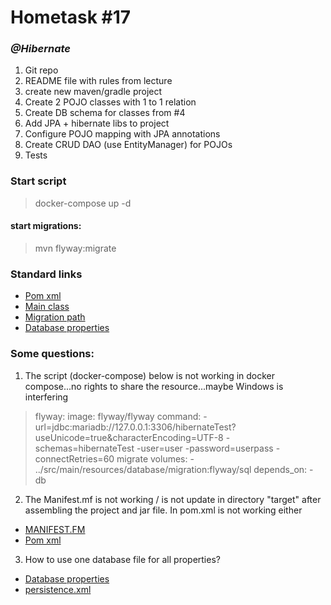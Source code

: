# Hometask #17
### _@Hibernate_
1. Git repo
2. README file with rules from lecture
3. create new maven/gradle project
4. Create 2 POJO classes with 1 to 1 relation
5. Create DB schema for classes from #4
6. Add JPA + hibernate libs to project
7. Configure POJO mapping with JPA annotations
8. Create CRUD DAO (use EntityManager) for POJOs
9. Tests
### Start script
> docker-compose up -d 
#### start migrations:
> mvn flyway:migrate

### Standard links
+ [Pom xml](pom.xml)
+ [Main class](src/main/java/by/itacademy/javaenterprise/goralchuk/App.java)
+ [Migration path](src/main/resources/database/migration)
+ [Database properties](src/main/resources/database/database.properties)

### Some questions:
1. The script (docker-compose) below is not working in docker compose...no rights to share the resource...maybe 
   Windows is 
   interfering
> flyway:
image: flyway/flyway
command: -url=jdbc:mariadb://127.0.0.1:3306/hibernateTest?useUnicode=true&characterEncoding=UTF-8 -schemas=hibernateTest -user=user -password=userpass -connectRetries=60 migrate
volumes: - ../src/main/resources/database/migration:flyway/sql
depends_on: - db
2. The Manifest.mf is not working / is not update in directory "target" after assembling the project and jar file. 
   In pom.xml is not working either
+ [MANIFEST.FM](src/main/resources/META-INF/MANIFEST.MF)
+ [Pom xml](pom.xml)
3. How to use one database file for all properties?
+ [Database properties](src/main/resources/database/database.properties)
+ [persistence.xml](src/main/resources/META-INF/persistence.xml)
